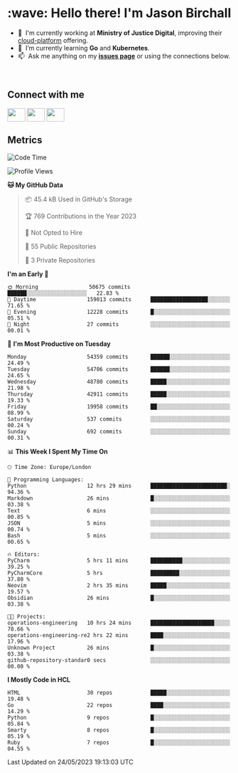 <h1 align="left" id="jason-title">:wave: Hello there! I'm Jason Birchall</h1>

- :office: &nbsp;I'm currently working at **Ministry of Justice Digital**, improving their [cloud-platform](https://github.com/ministryofjustice/cloud-platform) offering.
- :seedling: &nbsp;I’m currently learning **Go** and **Kubernetes**.
- :mailbox: &nbsp;Ask me anything on my **[issues page]** or using the connections below.


<br>

<h2>Connect with me</h2>
<p>
<a href="https://twitter.com/jsonBirchall" target="blank"><img align="center" src="https://cdn.jsdelivr.net/npm/simple-icons@3.0.1/icons/twitter.svg" alt="" height="30" width="40" /></a>
<a href="https://keybase.io/json0" target="blank"><img align="center" src="https://cdn.jsdelivr.net/npm/simple-icons@3.0.1/icons/keybase.svg" alt="" height="30" width="40" /></a>
<a href="https://www.reddit.com/user/kakorate" target="blank"><img align="center" src="https://cdn.jsdelivr.net/npm/simple-icons@3.0.1/icons/reddit.svg" alt="" height="30" width="40" /></a>
</p>

<h2>Metrics</h2>

<!--START_SECTION:waka-->
![Code Time](http://img.shields.io/badge/Code%20Time-1%2C065%20hrs%2040%20mins-blue)

![Profile Views](http://img.shields.io/badge/Profile%20Views-0-blue)

**🐱 My GitHub Data** 

> 📦 45.4 kB Used in GitHub's Storage 
 > 
> 🏆 769 Contributions in the Year 2023
 > 
> 🚫 Not Opted to Hire
 > 
> 📜 55 Public Repositories 
 > 
> 🔑 3 Private Repositories 
 > 
**I'm an Early 🐤** 

```text
🌞 Morning                50675 commits       ██████░░░░░░░░░░░░░░░░░░░   22.83 % 
🌆 Daytime                159013 commits      ██████████████████░░░░░░░   71.65 % 
🌃 Evening                12228 commits       █░░░░░░░░░░░░░░░░░░░░░░░░   05.51 % 
🌙 Night                  27 commits          ░░░░░░░░░░░░░░░░░░░░░░░░░   00.01 % 
```
📅 **I'm Most Productive on Tuesday** 

```text
Monday                   54359 commits       ██████░░░░░░░░░░░░░░░░░░░   24.49 % 
Tuesday                  54706 commits       ██████░░░░░░░░░░░░░░░░░░░   24.65 % 
Wednesday                48780 commits       █████░░░░░░░░░░░░░░░░░░░░   21.98 % 
Thursday                 42911 commits       █████░░░░░░░░░░░░░░░░░░░░   19.33 % 
Friday                   19958 commits       ██░░░░░░░░░░░░░░░░░░░░░░░   08.99 % 
Saturday                 537 commits         ░░░░░░░░░░░░░░░░░░░░░░░░░   00.24 % 
Sunday                   692 commits         ░░░░░░░░░░░░░░░░░░░░░░░░░   00.31 % 
```


📊 **This Week I Spent My Time On** 

```text
🕑︎ Time Zone: Europe/London

💬 Programming Languages: 
Python                   12 hrs 29 mins      ████████████████████████░   94.36 % 
Markdown                 26 mins             █░░░░░░░░░░░░░░░░░░░░░░░░   03.38 % 
Text                     6 mins              ░░░░░░░░░░░░░░░░░░░░░░░░░   00.85 % 
JSON                     5 mins              ░░░░░░░░░░░░░░░░░░░░░░░░░   00.74 % 
Bash                     5 mins              ░░░░░░░░░░░░░░░░░░░░░░░░░   00.65 % 

🔥 Editors: 
PyCharm                  5 hrs 11 mins       ██████████░░░░░░░░░░░░░░░   39.25 % 
PyCharmCore              5 hrs               █████████░░░░░░░░░░░░░░░░   37.80 % 
Neovim                   2 hrs 35 mins       █████░░░░░░░░░░░░░░░░░░░░   19.57 % 
Obsidian                 26 mins             █░░░░░░░░░░░░░░░░░░░░░░░░   03.38 % 

🐱‍💻 Projects: 
operations-engineering   10 hrs 24 mins      ████████████████████░░░░░   78.66 % 
operations-engineering-re2 hrs 22 mins       ████░░░░░░░░░░░░░░░░░░░░░   17.96 % 
Unknown Project          26 mins             █░░░░░░░░░░░░░░░░░░░░░░░░   03.38 % 
github-repository-standar0 secs              ░░░░░░░░░░░░░░░░░░░░░░░░░   00.00 % 
```

**I Mostly Code in HCL** 

```text
HTML                     30 repos            █████░░░░░░░░░░░░░░░░░░░░   19.48 % 
Go                       22 repos            ████░░░░░░░░░░░░░░░░░░░░░   14.29 % 
Python                   9 repos             █░░░░░░░░░░░░░░░░░░░░░░░░   05.84 % 
Smarty                   8 repos             █░░░░░░░░░░░░░░░░░░░░░░░░   05.19 % 
Ruby                     7 repos             █░░░░░░░░░░░░░░░░░░░░░░░░   04.55 % 
```




 Last Updated on 24/05/2023 19:13:03 UTC
<!--END_SECTION:waka-->

<!-- links -->

[issues page]: https://github.com/jasonBirchall/jasonBirchall/issues "jasonBirchall/issues"
